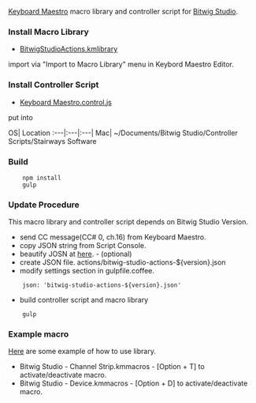 [Keyboard Maestro](http://www.keyboardmaestro.com/main/) macro library and controller script for [Bitwig Studio](http://www.bitwig.com/en/bitwig-studio/overview.html).


### Install Macro Library
- [BitwigStudioActions.kmlibrary](dist)

import via "Import to Macro Library" menu in Keybord Maestro Editor.


### Install Controller Script
- [Keyboard Maestro.control.js](dist)

put into

OS| Location
:---|:---|:---|
Mac| ~/Documents/Bitwig Studio/Controller Scripts/Stairways Software

### Build
```
    npm install
    gulp
```

### Update Procedure
This macro library and controller script depends on Bitwig Studio Version.

- send CC message(CC# 0, ch.16) from Keyboard Maestro.
- copy JSON string from Script Console.
- beautify JOSN at [here](http://archive.dojotoolkit.org/nightly/checkout/dojox/gfx/demos/beautify.html). - (optional)
- create JSON file. actions/bitwig-studio-actions-${version}.json
- modify settings section in gulpfile.coffee.
```
    json: 'bitwig-studio-actions-${version}.json'
```
- build controller script and macro library
```
    gulp
```

### Example macro
[Here](example) are some example of how to use library.

- Bitwig Studio - Channel Strip.kmmacros  - [Option + T] to activate/deactivate macro.
- Bitwig Studio - Device.kmmacros  - [Option + D] to activate/deactivate macro.
